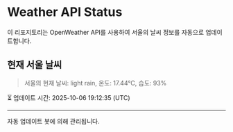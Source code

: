 
# Weather API Status

이 리포지토리는 OpenWeather API를 사용하여 서울의 날씨 정보를 자동으로 업데이트합니다.

## 현재 서울 날씨
> 서울의 현재 날씨: light rain, 온도: 17.44°C, 습도: 93%

⏳ 업데이트 시간: 2025-10-06 19:12:35 (UTC)

---
자동 업데이트 봇에 의해 관리됩니다.
